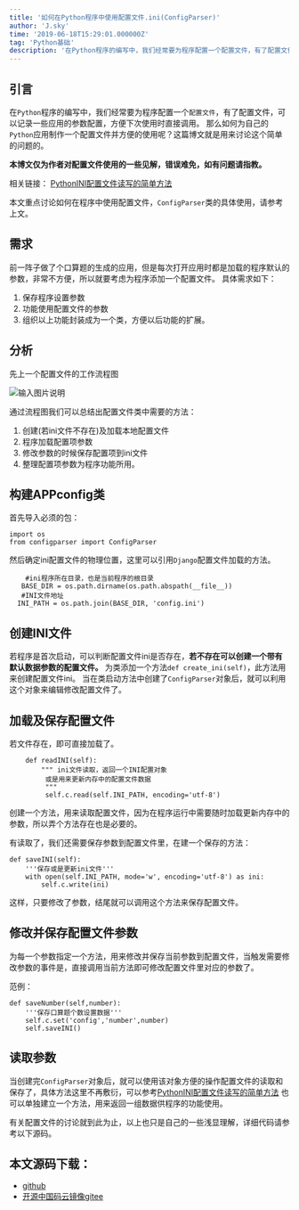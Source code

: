 ```yaml
---
title: '如何在Python程序中使用配置文件.ini(ConfigParser)'
author: 'J.sky'
time: '2019-06-18T15:29:01.000000Z'
tag: 'Python基础'
description: '在Python程序的编写中，我们经常要为程序配置一个配置文件，有了配置文件，可以记录一些应用的参数配置，方便下次使用时直接调用。'
---
```


## 引言
在`Python`程序的编写中，我们经常要为程序配置一个`配置文件`，有了配置文件，可以记录一些应用的参数配置，方便下次使用时直接调用。
那么如何为自己的`Python`应用制作一个配置文件并方便的使用呢？这篇博文就是用来讨论这个简单的问题的。

**本博文仅为作者对配置文件使用的一些见解，错误难免，如有问题请指教。**

相关链接：
[PythonINI配置文件读写的简单方法](http://www.17python.com/blog/14)

本文重点讨论如何在程序中使用配置文件，`ConfigParser`类的具体使用，请参考上文。

## 需求
前一阵子做了个口算题的生成的应用，但是每次打开应用时都是加载的程序默认的参数，非常不方便，所以就要考虑为程序添加一个配置文件。
具体需求如下：

1. 保存程序设置参数
2. 功能使用配置文件的参数
3. 组织以上功能封装成为一个类，方便以后功能的扩展。

## 分析

先上一个配置文件的工作流程图

![输入图片说明](https://suiyan.cc/assets/images/media/upload/2019/06/111.png)

通过流程图我们可以总结出配置文件类中需要的方法：

1. 创建(若ini文件不存在)及加载本地配置文件
2. 程序加载配置项参数
3. 修改参数的时候保存配置项到ini文件
4. 整理配置项参数为程序功能所用。


## 构建APPconfig类

首先导入必须的包：


    import os
    from configparser import ConfigParser


然后确定ini配置文件的物理位置，这里可以引用`Django`配置文件加载的方法。


        #ini程序所在目录，也是当前程序的根目录
       BASE_DIR = os.path.dirname(os.path.abspath(__file__))
       #INI文件地址
      INI_PATH = os.path.join(BASE_DIR, 'config.ini')



## 创建INI文件

若程序是首次启动，可以判断配置文件ini是否存在，**若不存在可以创建一个带有默认数据参数的配置文件。**
为类添加一个方法`def create_ini(self)`，此方法用来创建配置文件ini。
当在类启动方法中创建了`ConfigParser`对象后，就可以利用这个对象来编辑修改配置文件了。

## 加载及保存配置文件

若文件存在，即可直接加载了。

        def readINI(self):
            """ ini文件读取，返回一个INI配置对象
             或是用来更新内存中的配置文件数据
             """
             self.c.read(self.INI_PATH, encoding='utf-8')

创建一个方法，用来读取配置文件，因为在程序运行中需要随时加载更新内存中的参数，所以弄个方法存在也是必要的。

有读取了，我们还需要保存参数到配置文件里，在建一个保存的方法：


    def saveINI(self):
        '''保存或是更新ini文件'''
        with open(self.INI_PATH, mode='w', encoding='utf-8') as ini:
            self.c.write(ini)

这样，只要修改了参数，结尾就可以调用这个方法来保存配置文件。


## 修改并保存配置文件参数

为每一个参数指定一个方法，用来修改并保存当前参数到配置文件，当触发需要修改参数的事件是，直接调用当前方法即可修改配置文件里对应的参数了。

范例：

    def saveNumber(self,number):
        '''保存口算题个数设置数据'''
        self.c.set('config','number',number)
        self.saveINI()

## 读取参数

当创建完`ConfigParser`对象后，就可以使用该对象方便的操作配置文件的读取和保存了，具体方法这里不再敷衍，可以参考[PythonINI配置文件读写的简单方法](http://www.17python.com/blog/14)
也可以单独建立一个方法，用来返回一组数据供程序的功能使用。

有关配置文件的讨论就到此为止，以上也只是自己的一些浅显理解，详细代码请参考以下源码。

## 本文源码下载：

+ [github](https://github.com/bosichong/PrimarySchoolMathematics/blob/master/APPconfig.py)
+ [开源中国码云镜像gitee](https://gitee.com/J_Sky/PrimarySchoolMathematics/blob/master/APPconfig.py)